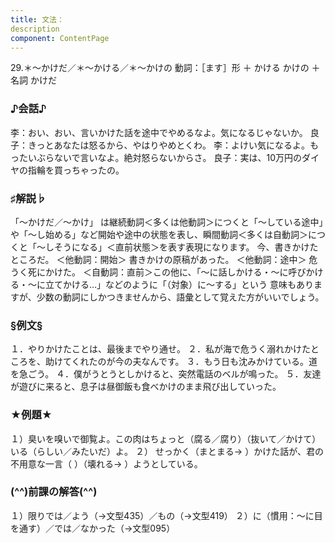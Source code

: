 ```yaml
---
title: 文法：
description
component: ContentPage
---
```



29.＊～かけだ／＊～かける／＊～かけの
動詞：［ます］形 ＋ かける
                                   かけの ＋ 名詞
			    かけだ
### ♪会話♪
李：おい、おい、言いかけた話を途中でやめるなよ。気になるじゃないか。 良子：きっとあなたは怒るから、やはりやめとくわ。
李：よけい気になるよ。もったいぶらないで言いなよ。絶対怒らないからさ。 良子：実は、10万円のダイヤの指輪を買っちゃったの。

### ♯解説♭
「～かけだ／～かけ」 は継続動詞＜多くは他動詞＞につくと「～している途中」や「～し始める」など開始や途中の状態を表し、瞬間動詞＜多くは自動詞＞につくと「～しそうになる」＜直前状態＞を表す表現になります。
今、書きかけたところだ。 ＜他動詞：開始＞ 書きかけの原稿があった。 ＜他動詞：途中＞ 危うく死にかけた。 ＜自動詞：直前＞この他に、「～に話しかける・～に呼びかける・～に立てかける…」などのように「（対象）に～する」という 意味もありますが、少数の動詞にしかつきませんから、語彙として覚えた方がいいでしょう。

### §例文§
１．やりかけたことは、最後までやり通せ。
２．私が海で危うく溺れかけたところを、助けてくれたのが今の夫なんです。
３．もう日も沈みかけている。道を急ごう。
４．僕がうとうとしかけると、突然電話のベルが鳴った。
５．友達が遊びに来ると、息子は昼御飯も食べかけのまま飛び出していった。

### ★例題★
１）臭いを嗅いで御覧よ。この肉はちょっと（腐る／腐り）（抜いて／かけて）いる（らしい／みたいだ）よ。
２） せっかく（まとまる→ ）かけた話が、君の不用意な一言（ ）（壊れる→ ）ようとしている。

### (^^)前課の解答(^^)
１）限りでは／よう（→文型435）／もの（→文型419）
２）に（慣用：～に目を通す）／では／なかった（→文型095）
